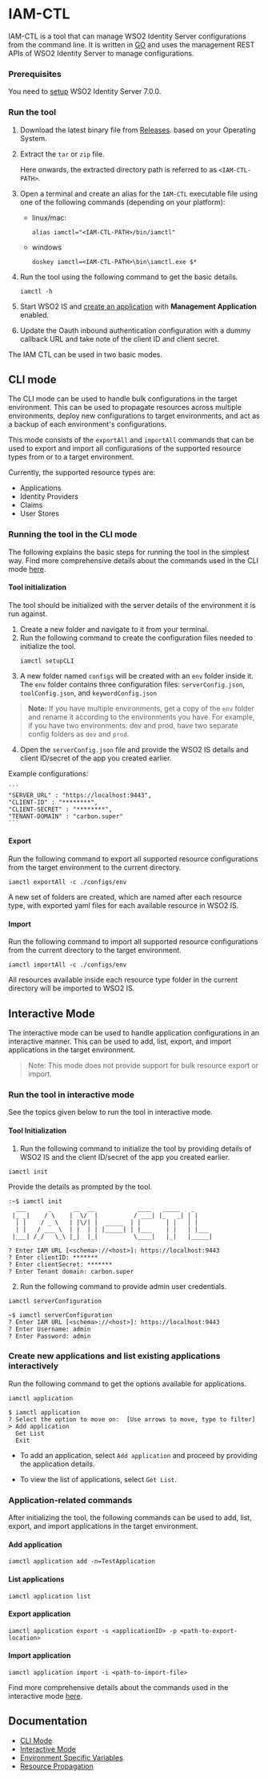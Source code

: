 # IAM-CTL

IAM-CTL is a tool that can manage WSO2 Identity Server configurations from the command line. It is written in [GO](https://go.dev/) and uses the management REST APIs of WSO2 Identity Server to manage configurations.

### Prerequisites
You need to [setup](https://is.docs.wso2.com/en/latest/get-started/sample-use-cases/set-up/) WSO2 Identity Server 7.0.0.

### Run the tool

1. Download the latest binary file from [Releases](https://github.com/wso2-extensions/identity-tools-cli/releases).
 based on your Operating System.

2. Extract the `tar` or `zip` file.

    Here onwards, the extracted directory path is referred to as `<IAM-CTL-PATH>`.

3. Open a terminal and create an alias for the `IAM-CTL` executable file using one of the following commands (depending on your platform):
   * linux/mac:
 
       ```
       alias iamctl="<IAM-CTL-PATH>/bin/iamctl" 
       ```

   * windows

       ```
       doskey iamctl=<IAM-CTL-PATH>\bin\iamctl.exe $*
       ```
 
4. Run the tool using the following command to get the basic details.
    ```
    iamctl -h
    ```
5. Start WSO2 IS and [create an application](https://is.docs.wso2.com/en/6.1.0/guides/applications/register-sp) with **Management Application** enabled.
6. Update the Oauth inbound authentication configuration with a dummy callback URL and take note of the client ID and client secret.


The IAM CTL can be used in two basic modes.
## CLI mode

The CLI mode can be used to handle bulk configurations in the target environment. This can be used to propagate resources across multiple environments, deploy new configurations to target environments, and act as a backup of each environment's configurations.

This mode consists of the `exportAll` and `importAll` commands that can be used to export and import all configurations of the supported resource types from or to a target environment. 

Currently, the supported resource types are: 
* Applications
* Identity Providers
* Claims
* User Stores

### Running the tool in the CLI mode
The following explains the basic steps for running the tool in the simplest way. Find more comprehensive details about the commands used in the CLI mode [here](docs/cli-mode.md).

#### Tool initialization
The tool should be initialized with the server details of the environment it is run against.
1. Create a new folder and navigate to it from your terminal.
2. Run the following command to create the configuration files needed to initialize the tool.
    ```
    iamctl setupCLI
    ```
3. A new folder named ```configs``` will be created with an ```env``` folder inside it. The `env` folder contains three configuration files: ```serverConfig.json```, ```toolConfig.json```, and ```keywordConfig.json```
> **Note:** If you have multiple environments, get a copy of the ```env``` folder and rename it according to the environments you have. For example, if you have two environments: dev and prod, have two separate config folders as ```dev``` and ```prod```. 
4. Open the ```serverConfig.json``` file and provide the WSO2 IS details and client ID/secret of the app you created earlier.

Example configurations:

    ```
    "SERVER_URL" : "https://localhost:9443",
    "CLIENT-ID" : "********",
    "CLIENT-SECRET" : "********",
    "TENANT-DOMAIN" : "carbon.super"
    ```

#### Export
Run the following command to export all supported resource configurations from the target environment to the current directory.
```
iamctl exportAll -c ./configs/env
```
A new set of folders are created, which are named after each resource type, with exported yaml files for each available resource in WSO2 IS.

#### Import
Run the following command to import all supported resource configurations from the current directory to the target environment.
```
iamctl importAll -c ./configs/env
```
All resources available inside each resource type folder in the current directory will be imported to WSO2 IS.

## Interactive Mode
The interactive mode can be used to handle application configurations in an interactive manner. This can be used to add, list, export, and import applications in the target environment.
> Note: This mode does not provide support for bulk resource export or import.

### Run the tool in interactive mode

See the topics given below to run the tool in interactive mode.
#### Tool Initialization
1. Run the following command to initialize the tool by providing details of WSO2 IS and the client ID/secret of the app you created earlier.
```
iamctl init
```
Provide the details as prompted by the tool.
```
:~$ iamctl init
  ___      _      __  __            ____   _____   _     
 |_ _|    / \    |  \/  |          / ___| |_   _| | |    
  | |    / _ \   | |\/| |  _____  | |       | |   | |    
  | |   / ___ \  | |  | | |_____| | |___    | |   | |___ 
 |___| /_/   \_\ |_|  |_|          \____|   |_|   |_____|
      
? Enter IAM URL [<schema>://<host>]: https://localhost:9443                                                   
? Enter clientID: *******
? Enter clientSecret: *******
? Enter Tenant domain: carbon.super
```
2. Run the following command to provide admin user credentials.
```
iamctl serverConfiguration
```
```
~$ iamctl serverConfiguration
? Enter IAM URL [<schema>://<host>]: https://localhost:9443
? Enter Username: admin
? Enter Password: admin
```

### Create new applications and list existing applications interactively
Run the following command to get the options available for applications.
```
iamctl application
```
```
$ iamctl application                                                      
? Select the option to move on:  [Use arrows to move, type to filter]
> Add application
  Get List
  Exit
```
* To add an application, select ```Add application``` and proceed by providing the application details.

* To view the list of applications, select ```Get List```.

### Application-related commands
After initializing the tool, the following commands can be used to add, list, export, and import applications in the target environment.
#### Add application
```
iamctl application add -n=TestApplication 
```
#### List applications
```
iamctl application list
```
#### Export application
```
iamctl application export -s <applicationID> -p <path-to-export-location>
```
#### Import application
```
iamctl application import -i <path-to-import-file>
```
Find more comprehensive details about the commands used in the interactive mode [here](docs/interactive-mode.md).

## Documentation

* [CLI Mode](docs/cli-mode.md)
* [Interactive Mode](docs/interactive-mode.md)
* [Environment Specific Variables](docs/env-specific-variables.md)
* [Resource Propagation](docs/resource-propagation.md)